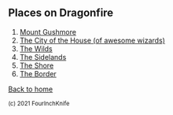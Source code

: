 ## Places on Dragonfire

1. [Mount Gushmore](volcano)
2. [The City of the House (of awesome wizards)](home-city)
3. [The Wilds](wilds)
4. [The Sidelands](sidelands)
5. [The Shore](shore)
6. [The Border](border)

[Back to home][home]

[home]: /Dragonfire

<sup>(c) 2021 FourInchKnife</sup>
